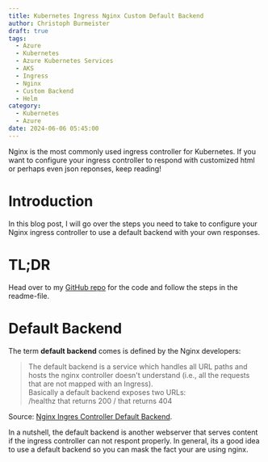 ```yaml
---
title: Kubernetes Ingress Nginx Custom Default Backend
author: Christoph Burmeister
draft: true
tags:
  - Azure
  - Kubernetes
  - Azure Kubernetes Services
  - AKS
  - Ingress
  - Nginx
  - Custom Backend
  - Helm
category:
  - Kubernetes
  - Azure
date: 2024-06-06 05:45:00
---
```


Nginx is the most commonly used ingress controller for Kubernetes. If you want to configure your ingress controller to respond with customized html or perhaps even json reponses, keep reading!

<!-- more -->
<!-- toc -->

# Introduction

In this blog post, I will go over the steps you need to take to configure your Nginx ingress controller to use a default backend with your own responses.

# TL;DR

Head over to my [GitHub repo](https://github.com/chrburmeister/nginx-ingress-custom-backend) for the code and follow the steps in the readme-file.

# Default Backend

The term **default backend** comes is defined by the Nginx developers:

> The default backend is a service which handles all URL paths and hosts the nginx controller doesn't understand (i.e., all the requests that are not mapped with an Ingress).<br>
> Basically a default backend exposes two URLs:
> <br>/healthz that returns 200
> / that returns 404

Source: [Nginx Ingres Controller Default Backend](https://kubernetes.github.io/ingress-nginx/user-guide/default-backend).

In a nutshell, the default backend is another webserver that serves content if the ingress controller can not respont properly.
In general, its a good idea to use a default backend so you can mask the fact your are using nginx.
